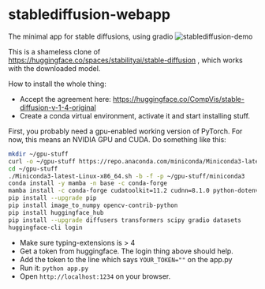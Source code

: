 # stablediffusion-webapp
The minimal app for stable diffusions, using gradio
<img alt="stablediffusion-demo" src="https://user-images.githubusercontent.com/878399/186395603-e34d925c-10ca-4236-8fa0-7511a777997e.png">

This is a shameless clone of https://huggingface.co/spaces/stabilityai/stable-diffusion ,  which works with the downloaded model.

How to install the whole thing:


- Accept the agreement here: https://huggingface.co/CompVis/stable-diffusion-v-1-4-original
- Create a conda virtual environment, activate it and start installing stuff.

First, you probably need a gpu-enabled working version of PyTorch. For now, this means an NVIDIA GPU and CUDA. Do something like this:

```bash
mkdir ~/gpu-stuff
curl -o ~/gpu-stuff https://repo.anaconda.com/miniconda/Miniconda3-latest-Linux-x86_64.sh
cd ~/gpu-stuff 
./Miniconda3-latest-Linux-x86_64.sh -b -f -p ~/gpu-stuff/miniconda3
conda install -y mamba -n base -c conda-forge
mamba install -c conda-forge cudatoolkit=11.2 cudnn=8.1.0 python-dotenv flask Pillow -y
pip install --upgrade pip
pip install image_to_numpy opencv-contrib-python
pip install huggingface_hub
pip install --upgrade diffusers transformers scipy gradio datasets
huggingface-cli login
```
- Make sure typing-extensions is > 4
- Get a token from huggingface. The login thing above should help.
- Add the token to the line which says `YOUR_TOKEN=""` on the app.py
- Run it: `python app.py`
- Open `http://localhost:1234` on your browser.
